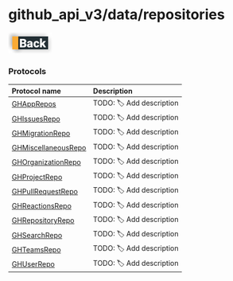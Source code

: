# github_api_v3/data/repositories

[![Back](../../../../docs/img/button_back.png "Back") ](../README.md)

### Protocols

|Protocol name                                      | Description               |
|:--------------------------------------------------|:--------------------------|
|[GHAppRepos](./GHAppsRepo.swift)                   | TODO: 🏷 Add description  |
|[GHIssuesRepo](./GHIssuesRepo.swift)               | TODO: 🏷 Add description  |
|[GHMigrationRepo](./GHMigrationRepo.swift)         | TODO: 🏷 Add description  |
|[GHMiscellaneousRepo](./GHMiscellaneousRepo.swift) | TODO: 🏷 Add description  |
|[GHOrganizationRepo](./GHOrganizationRepository.swift)   | TODO: 🏷 Add description  |
|[GHProjectRepo](./GHProjectRepo.swift)             | TODO: 🏷 Add description  |
|[GHPullRequestRepo](./GHPullRequestRepo.swift)     | TODO: 🏷 Add description  |
|[GHReactionsRepo](./GHReactionsRepo.swift)         | TODO: 🏷 Add description  |
|[GHRepositoryRepo](./GHRepositoryRepository.swift) | TODO: 🏷 Add description  |
|[GHSearchRepo](./GHSearchRepo.swift)               | TODO: 🏷 Add description  |
|[GHTeamsRepo](./GHTeamsRepo.swift)                 | TODO: 🏷 Add description  |
|[GHUserRepo](./GHUserRepo.swift)             | TODO: 🏷 Add description  |
